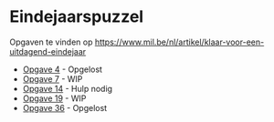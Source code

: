 # Eindejaarspuzzel
Opgaven te vinden op https://www.mil.be/nl/artikel/klaar-voor-een-uitdagend-eindejaar

* [Opgave 4](opgave04/oplossing.md) - Opgelost
* [Opgave 7](opgave07/oplossing.md) - WIP
* [Opgave 14](opgave14/oplossing.md) - Hulp nodig
* [Opgave 19](opgave19/oplossing.md) - WIP
* [Opgave 36](opgave36/oplossing.md) - Opgelost
